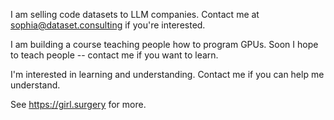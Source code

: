 I am selling code datasets to LLM companies. Contact me at sophia@dataset.consulting if you're interested.

I am building a course teaching people how to program GPUs. Soon I hope to teach people -- contact me if you want to learn.

I'm interested in learning and understanding. Contact me if you can help me understand.

See https://girl.surgery for more.
